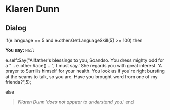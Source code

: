 # Klaren Dunn







## Dialog

if(e.language == 5 and e.other:GetLanguageSkill(5) >= 100) then


**You say:** `Hail`




e.self:Say("Allfather's blessings to you, Soandso.  You dress mighty odd for a " .. e.other:Race() .. ", I must say.'  She regards you with great interest.  'A prayer to Surrilis himself for your health.  You look as if you're right bursting at the seams to talk, so you are.  Have you brought word from one of my friends?",5);


else


>*Klaren Dunn 'does not appear to understand you.'*
end
